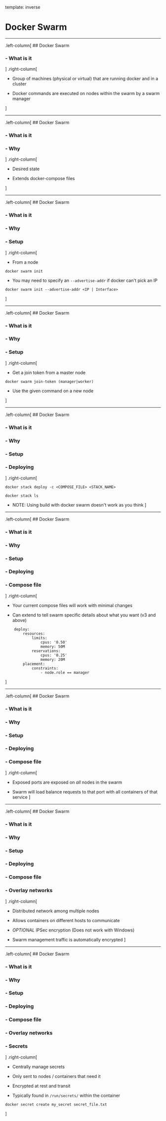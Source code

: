 template: inverse
# Docker Swarm

---

.left-column[
    ## Docker Swarm
### - What is it
]
.right-column[

* Group of machines (physical or virtual) that are running docker and in a cluster

* Docker commands are executed on nodes within the swarm by a swarm manager

]

---

.left-column[
    ## Docker Swarm
### - What is it
### - Why
]
.right-column[

* Desired state

* Extends docker-compose files

]


---

.left-column[
    ## Docker Swarm
### - What is it
### - Why
### - Setup
]
.right-column[
* From a node

```
docker swarm init
```

* You may need to specify an `--advertise-addr` if docker can't pick an IP

```
docker swarm init --advertise-addr <IP | Interface>
```
]

---

.left-column[
    ## Docker Swarm
### - What is it
### - Why
### - Setup
]
.right-column[
* Get a join token from a master node

```
docker swarm join-token (manager|worker)
```

* Use the given command on a new node

]

---

.left-column[
    ## Docker Swarm
### - What is it
### - Why
### - Setup
### - Deploying
]
.right-column[
```
docker stack deploy -c <COMPOSE_FILE> <STACK_NAME>
```

```
docker stack ls
```

* NOTE: Using build with docker swarm doesn't work as you think
]

---

.left-column[
    ## Docker Swarm
### - What is it
### - Why
### - Setup
### - Deploying
### - Compose file
]
.right-column[
* Your current compose files will work with minimal changes

* Can extend to tell swarm specific details about what you want (v3 and above)

```
    deploy:
        resources:
            limits:
                cpus: '0.50'
                memory: 50M
            reservations:
                cpus: '0.25'
                memory: 20M
        placement:
            constraints:
                - node.role == manager
```
]

---

.left-column[
    ## Docker Swarm
### - What is it
### - Why
### - Setup
### - Deploying
### - Compose file
]
.right-column[
* Exposed ports are exposed on _all_ nodes in the swarm

* Swarm will load balance requests to that port with all containers of that service
]

---

.left-column[
    ## Docker Swarm
### - What is it
### - Why
### - Setup
### - Deploying
### - Compose file
### - Overlay networks
]
.right-column[
* Distributed network among multiple nodes

* Allows containers on different hosts to communicate

* _OPTIONAL_ IPSec encryption (Does not work with Windows)

* Swarm management traffic is automatically encrypted
]

---

.left-column[
    ## Docker Swarm
### - What is it
### - Why
### - Setup
### - Deploying
### - Compose file
### - Overlay networks
### - Secrets
]
.right-column[
* Centrally manage secrets

* Only sent to nodes / containers that need it

* Encrypted at rest and transit

* Typically found in `/run/secrets/` within the container

```
docker secret create my_secret secret_file.txt
```
]

